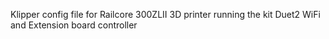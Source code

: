 Klipper config file for Railcore 300ZLII 3D printer running the kit Duet2 WiFi and Extension board controller
